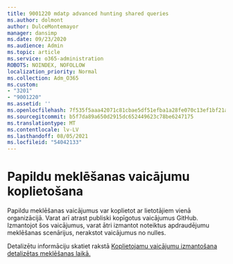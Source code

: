 ```yaml
---
title: 9001220 mdatp advanced hunting shared queries
ms.author: dolmont
author: DulceMontemayor
manager: dansimp
ms.date: 09/23/2020
ms.audience: Admin
ms.topic: article
ms.service: o365-administration
ROBOTS: NOINDEX, NOFOLLOW
localization_priority: Normal
ms.collection: Adm_O365
ms.custom:
- "3201"
- "9001220"
ms.assetid: ''
ms.openlocfilehash: 7f535f5aaa42071c81cbae5df51efba1a28fe070c13ef1bf21a78b23c10f6bbb
ms.sourcegitcommit: b5f7da89a650d2915dc652449623c78be6247175
ms.translationtype: MT
ms.contentlocale: lv-LV
ms.lasthandoff: 08/05/2021
ms.locfileid: "54042133"
---
```

# <a name="sharing-advanced-hunting-queries"></a>Papildu meklēšanas vaicājumu koplietošana

Papildu meklēšanas vaicājumus var koplietot ar lietotājiem vienā organizācijā. Varat arī atrast publiski kopīgotus vaicājumus GitHub. Izmantojot šos vaicājumus, varat ātri izmantot noteiktus apdraudējumu meklēšanas scenārijus, nerakstot vaicājumus no nulles.
  
Detalizētu informāciju skatiet rakstā [Koplietojamu vaicājumu izmantošana detalizētas meklēšanas laikā.](https://docs.microsoft.com/windows/security/threat-protection/microsoft-defender-atp/advanced-hunting-shared-queries)